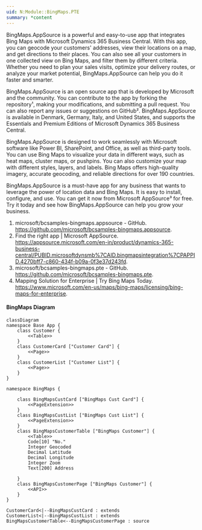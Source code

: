 ```yaml
---
uid: N:Module::BingMaps.PTE
summary: *content
---
```

BingMaps.AppSource is a powerful and easy-to-use app that integrates Bing Maps with Microsoft Dynamics 365 Business Central. With this app, you can geocode your customers' addresses, view their locations on a map, and get directions to their places. You can also see all your customers in one collected view on Bing Maps, and filter them by different criteria. Whether you need to plan your sales visits, optimize your delivery routes, or analyze your market potential, BingMaps.AppSource can help you do it faster and smarter.

BingMaps.AppSource is an open source app that is developed by Microsoft and the community. You can contribute to the app by forking the repository¹, making your modifications, and submitting a pull request. You can also report any issues or suggestions on GitHub². BingMaps.AppSource is available in Denmark, Germany, Italy, and United States, and supports the Essentials and Premium Editions of Microsoft Dynamics 365 Business Central.

BingMaps.AppSource is designed to work seamlessly with Microsoft software like Power BI, SharePoint, and Office, as well as third-party tools. You can use Bing Maps to visualize your data in different ways, such as heat maps, cluster maps, or pushpins. You can also customize your map with different styles, layers, and labels. Bing Maps offers high-quality imagery, accurate geocoding, and reliable directions for over 190 countries.

BingMaps.AppSource is a must-have app for any business that wants to leverage the power of location data and Bing Maps. It is easy to install, configure, and use. You can get it now from Microsoft AppSource³ for free. Try it today and see how BingMaps.AppSource can help you grow your business.

1) microsoft/bcsamples-bingmaps.appsource - GitHub. https://github.com/microsoft/bcsamples-bingmaps.appsource.
2) Find the right app | Microsoft AppSource. https://appsource.microsoft.com/en-in/product/dynamics-365-business-central/PUBID.microsoftdynsmb%7CAID.bingmapsintegration%7CPAPPID.4270bff7-c860-434f-b09a-0f3e37d243fd.
3) microsoft/bcsamples-bingmaps.pte - GitHub. https://github.com/microsoft/bcsamples-bingmaps.pte.
4) Mapping Solution for Enterprise | Try Bing Maps Today. https://www.microsoft.com/en-us/maps/bing-maps/licensing/bing-maps-for-enterprise.

#### BingMaps Diagram

```mermaid
classDiagram
namespace Base App {
    class Customer {
        <<Table>>
    }
    class CustomerCard ["Customer Card"] {
        <<Page>>
    }
    class CustomerList ["Customer List"] {
        <<Page>>
    }
}

namespace BingMaps {

    class BingMapsCustCard ["BingMaps Cust Card"] {
        <<PageExtension>>
    }
    class BingMapsCustList ["BingMaps Cust List"] {
        <<PageExtension>>
    }
    class BingMapsCustomerTable ["BingMaps Customer"] {
        <<Table>>
        Code[10] "No."
        Integer Geocoded
        Decimal Latitude
        Decimal Longitude
        Integer Zoom
        Text[200] Address

    }
    class BingMapsCustomerPage ["BingMaps Customer"] {
        <<API>>
    }
}

CustomerCard<|--BingMapsCustCard : extends
CustomerList<|--BingMapsCustList : extends
BingMapsCustomerTable<--BingMapsCustomerPage : source
```
